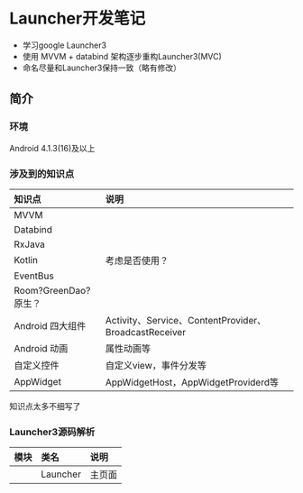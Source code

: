 # Launcher开发笔记

- 学习google Launcher3
- 使用 MVVM + databind 架构逐步重构Launcher3(MVC)
- 命名尽量和Launcher3保持一致（略有修改）

## 简介

### 环境

Android 4.1.3(16)及以上

### 涉及到的知识点

|知识点|说明|
| :-- | :-- |
|MVVM|
|Databind||
|RxJava||
|Kotlin|考虑是否使用？|
|EventBus||
|Room?GreenDao?原生？||
|Android 四大组件|Activity、Service、ContentProvider、BroadcastReceiver|
|Android 动画|属性动画等|
|自定义控件|自定义view，事件分发等|
|AppWidget|AppWidgetHost，AppWidgetProviderd等|

知识点太多不细写了

### Launcher3源码解析

|模块|类名|说明|
| :-- | :-- | :-- |
||Launcher|主页面|